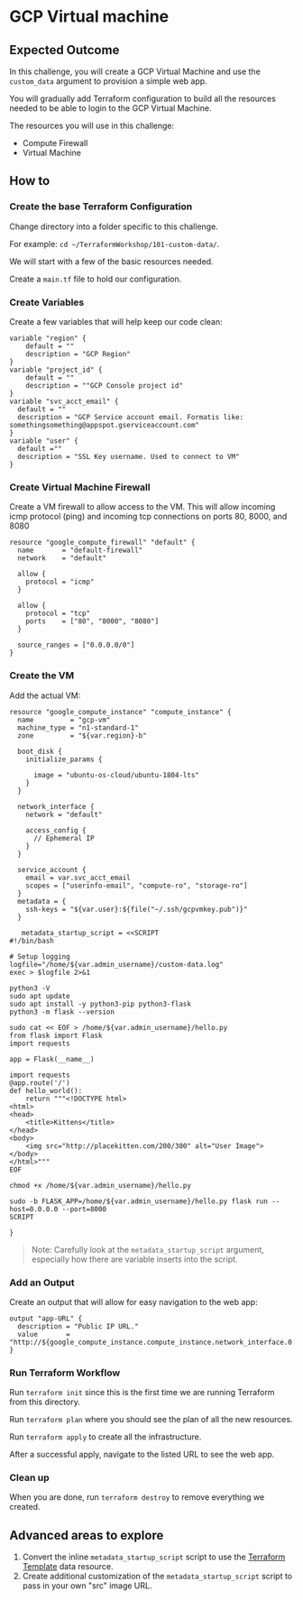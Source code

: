 # GCP Virtual machine

## Expected Outcome

In this challenge, you will create a GCP Virtual Machine and use the `custom_data` argument to provision a simple web app.

You will gradually add Terraform configuration to build all the resources needed to be able to login to the GCP Virtual Machine.

The resources you will use in this challenge:

- Compute Firewall
- Virtual Machine

## How to

### Create the base Terraform Configuration

Change directory into a folder specific to this challenge.

For example: `cd ~/TerraformWorkshop/101-custom-data/`.

We will start with a few of the basic resources needed.

Create a `main.tf` file to hold our configuration.

### Create Variables

Create a few variables that will help keep our code clean:

```hcl
variable "region" { 
    default = ""
    description = "GCP Region"
}
variable "project_id" {
    default = ""
    description = ""GCP Console project id"
}
variable "svc_acct_email" {
  default = ""
  description = "GCP Service account email. Formatis like: somethingsomething@appspot.gserviceaccount.com"
}
variable "user" {
  default =""
  description = "SSL Key username. Used to connect to VM"
}
```


### Create Virtual Machine Firewall

Create a VM firewall to allow access to the VM. This will allow incoming icmp protocol (ping)
and incoming tcp connections on ports 80, 8000, and 8080

```hcl
resource "google_compute_firewall" "default" {
  name       = "default-firewall"
  network    = "default"

  allow {
    protocol = "icmp"
  }

  allow {
    protocol = "tcp"
    ports    = ["80", "8000", "8080"]
  }

  source_ranges = ["0.0.0.0/0"]
}
```

### Create the VM

Add the actual VM:

```hcl
resource "google_compute_instance" "compute_instance" {
  name         = "gcp-vm"
  machine_type = "n1-standard-1"
  zone         = "${var.region}-b"

  boot_disk {
    initialize_params {
      
      image = "ubuntu-os-cloud/ubuntu-1804-lts"
    }
  }

  network_interface {
    network = "default"

    access_config {
      // Ephemeral IP
    }
  }

  service_account {
    email = var.svc_acct_email 
    scopes = ["userinfo-email", "compute-ro", "storage-ro"]
  }
  metadata = {
    ssh-keys = "${var.user}:${file("~/.ssh/gcpvmkey.pub")}"
  }

   metadata_startup_script = <<SCRIPT
#!/bin/bash

# Setup logging
logfile="/home/${var.admin_username}/custom-data.log"
exec > $logfile 2>&1

python3 -V
sudo apt update
sudo apt install -y python3-pip python3-flask
python3 -m flask --version

sudo cat << EOF > /home/${var.admin_username}/hello.py
from flask import Flask
import requests

app = Flask(__name__)

import requests
@app.route('/')
def hello_world():
    return """<!DOCTYPE html>
<html>
<head>
    <title>Kittens</title>
</head>
<body>
    <img src="http://placekitten.com/200/300" alt="User Image">
</body>
</html>"""
EOF

chmod +x /home/${var.admin_username}/hello.py

sudo -b FLASK_APP=/home/${var.admin_username}/hello.py flask run --host=0.0.0.0 --port=8000
SCRIPT

}
```

> Note: Carefully look at the `metadata_startup_script` argument, especially how there are variable inserts into the script.

### Add an Output

Create an output that will allow for easy navigation to the web app:

```hcl
output "app-URL" {
  description = "Public IP URL."
  value       = "http://${google_compute_instance.compute_instance.network_interface.0.access_config.0.nat_ip}:8000"
}
```

### Run Terraform Workflow

Run `terraform init` since this is the first time we are running Terraform from this directory.

Run `terraform plan` where you should see the plan of all the new resources.

Run `terraform apply` to create all the infrastructure.

After a successful apply, navigate to the listed URL to see the web app.

### Clean up

When you are done, run `terraform destroy` to remove everything we created.

## Advanced areas to explore

1. Convert the inline `metadata_startup_script` script to use the [Terraform Template](https://www.terraform.io/docs/providers/template/d/file.html) data resource.
2. Create additional customization of the `metadata_startup_script` script to pass in your own "src" image URL.
